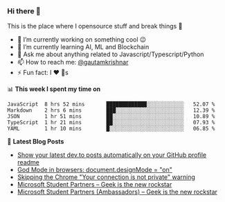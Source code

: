 ### Hi there 👋
This is the place where I opensource stuff and break things :rofl:

- 🔭 I’m currently working on something cool :wink:
- 🌱 I’m currently learning AI, ML and Blockchain
- 💬 Ask me about anything related to Javascript/Typescript/Python
- 📫 How to reach me: [@gautamkrishnar](https://twitter.com/gautamkrishnar)
- ⚡ Fun fact: I :heart: :dog:s

📊 **This week I spent my time on**
<!--START_SECTION:waka-->
```text
JavaScript  8 hrs 52 mins       █████████████░░░░░░░░░░░░   52.07 % 
Markdown    2 hrs 6 mins        ███░░░░░░░░░░░░░░░░░░░░░░   12.39 % 
JSON        1 hr 51 mins        ██░░░░░░░░░░░░░░░░░░░░░░░   10.89 % 
TypeScript  1 hr 21 mins        ██░░░░░░░░░░░░░░░░░░░░░░░   07.93 % 
YAML        1 hr 10 mins        █░░░░░░░░░░░░░░░░░░░░░░░░   06.85 %
```
<!--END_SECTION:waka-->

📕 **Latest Blog Posts**
<!-- BLOG-POST-LIST:START -->
- [Show your latest dev.to posts automatically on your GitHub profile readme](https://dev.to/gautamkrishnar/show-your-latest-dev-to-posts-automatically-in-your-github-profile-readme-3nk8)
- [God Mode in browsers: document.designMode = "on"](https://dev.to/gautamkrishnar/god-mode-in-browsers-document-designmode-on-2pmo)
- [Skipping the Chrome "Your connection is not private" warning](https://dev.to/gautamkrishnar/quickbits-1-skipping-the-chrome-your-connection-is-not-private-warning-4kp1)
- [Microsoft Student Partners – Geek is the new rockstar](https://dev.to/gautamkrishnar/microsoft-student-partners--geek-is-the-new-rockstar)
- [Microsoft Student Partners (Ambassadors) – Geek is the new rockstar](https://www.gautamkrishnar.com/microsoft-student-partners/)
<!-- BLOG-POST-LIST:END -->
